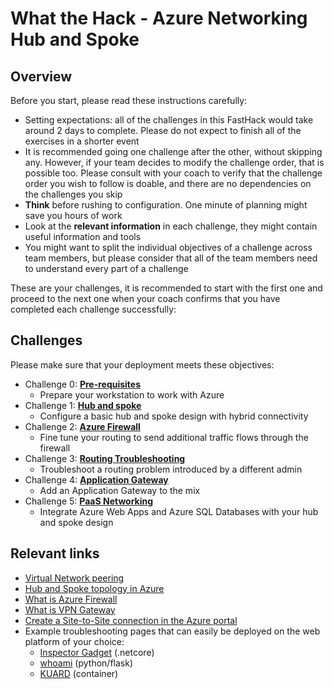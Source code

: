 # What the Hack - Azure Networking Hub and Spoke

## Overview

Before you start, please read these instructions carefully:

* Setting expectations: all of the challenges in this FastHack would take around 2 days to complete. Please do not expect to finish all of the exercises in a shorter event
* It is recommended going one challenge after the other, without skipping any. However, if your team decides to modify the challenge order, that is possible too. Please consult with your coach to verify that the challenge order you wish to follow is doable, and there are no dependencies on the challenges you skip
* **Think** before rushing to configuration. One minute of planning might save you hours of work
* Look at the **relevant information** in each challenge, they might contain useful information and tools
* You might want to split the individual objectives of a challenge across team members, but please consider that all of the team members need to understand every part of a challenge

These are your challenges, it is recommended to start with the first one and proceed to the next one when your coach confirms that you have completed each challenge successfully:

## Challenges

Please make sure that your deployment meets these objectives:

- Challenge 0: **[Pre-requisites](00-prereqs.md)**
   - Prepare your workstation to work with Azure
- Challenge 1: **[Hub and spoke](01-HubNSpoke-basic.md)**
    - Configure a basic hub and spoke design with hybrid connectivity
- Challenge 2: **[Azure Firewall](02-AzFW.md)**
    - Fine tune your routing to send additional traffic flows through the firewall
- Challenge 3: **[Routing Troubleshooting](03-Asymmetric)**
    - Troubleshoot a routing problem introduced by a different admin
- Challenge 4: **[Application Gateway](04-AppGW.MD)**
    - Add an Application Gateway to the mix
- Challenge 5: **[PaaS Networking](05-Paas.md)**
    - Integrate Azure Web Apps and Azure SQL Databases with your hub and spoke design

## Relevant links

* [Virtual Network peering](https://docs.microsoft.com/azure/virtual-network/virtual-network-peering-overview)
* [Hub and Spoke topology in Azure](https://docs.microsoft.com/azure/architecture/reference-architectures/hybrid-networking/hub-spoke)
* [What is Azure Firewall](https://docs.microsoft.com/azure/firewall/overview)
* [What is VPN Gateway](https://docs.microsoft.com/azure/vpn-gateway/vpn-gateway-about-vpngateways)
* [Create a Site-to-Site connection in the Azure portal](https://docs.microsoft.com/azure/vpn-gateway/vpn-gateway-howto-site-to-site-resource-manager-portal)
* Example troubleshooting pages that can easily be deployed on the web platform of your choice:
  * [Inspector Gadget](https://github.com/jelledruyts/InspectorGadget) (.netcore)
  * [whoami](https://github.com/erjosito/whoami/tree/master/api-vm) (python/flask)
  * [KUARD](https://github.com/kubernetes-up-and-running/kuard) (container)
